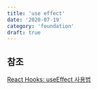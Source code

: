 ```yaml
---
title: 'use effect'
date: '2020-07-19'
category: 'foundation'
draft: true
---
```


## 참조

[React Hooks: useEffect 사용법](https://www.daleseo.com/react-hooks-use-effect/)
